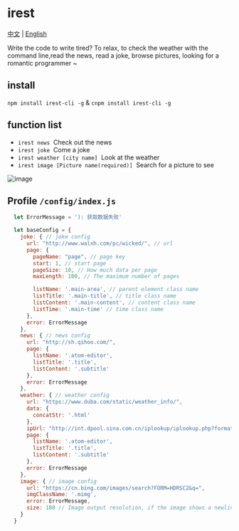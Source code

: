 # irest
<a href="https://github.com/Jon-Millent/irest/blob/master/README.md">中文</a>
|
<a href="https://github.com/Jon-Millent/irest/blob/master/en.MD">English</a>

Write the code to write tired? To relax, to check the weather with the command line,read the news, read a joke, browse pictures, looking for a romantic programmer ~

## install

`npm install irest-cli -g` & `cnpm install irest-cli -g`


## function list

* `irest news`  Check out the news
* `irest joke`  Come a joke
* `irest weather [city name]`  Look at the weather
* `irest image [Picture name(required)]`  Search for a picture to see

  
  
![image](https://github.com/Jon-Millent/irest/blob/master/show01.gif?raw=true)

## Profile `/config/index.js`
```javascript
  let ErrorMessage = '): 获取数据失败'

  let baseConfig = {
    joke: { // joke config
      url: "http://www.walxh.com/pc/wicked/", // url
      page: {
        pageName: "page", // page key
        start: 1, // start page
        pageSize: 10, // How much data per page
        maxLength: 100, // The maximum number of pages

        listName: '.main-area', // parent element class name
        listTitle: '.main-title', // title class name
        listContent: '.main-content', // content class name
        listTime: '.main-time' // time class name
      },
      error: ErrorMessage
    },
    news: { // news config
      url: "http://sh.qihoo.com/",
      page: {
        listName: '.atom-editor',
        listTitle: '.title',
        listContent: '.subtitle'
      },
      error: ErrorMessage
    },
    weather: { // weather config
      url: "https://www.duba.com/static/weather_info/",
      data: {
        concatStr: '.html'
      },
      ipUrl: "http://int.dpool.sina.com.cn/iplookup/iplookup.php?format=json",
      page: {
        listName: '.atom-editor',
        listTitle: '.title',
        listContent: '.subtitle'
      },
      error: ErrorMessage
    },
    image: { // image config
      url: "https://cn.bing.com/images/search?FORM=HDRSC2&q=",
      imgClassName: '.mimg',
      error: ErrorMessage,
      size: 180 // Image output resolution, if the image shows a newline please modify this parameter to the appropriate value
    }
  }

```
